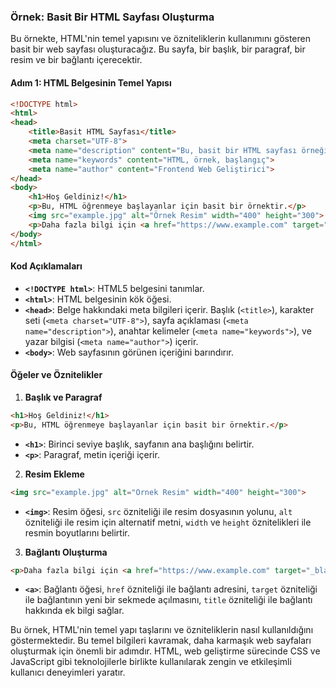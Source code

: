 ### Örnek: Basit Bir HTML Sayfası Oluşturma

Bu örnekte, HTML'nin temel yapısını ve özniteliklerin kullanımını gösteren basit bir web sayfası oluşturacağız. Bu sayfa, bir başlık, bir paragraf, bir resim ve bir bağlantı içerecektir.

#### Adım 1: HTML Belgesinin Temel Yapısı

```html
<!DOCTYPE html>
<html>
<head>
    <title>Basit HTML Sayfası</title>
    <meta charset="UTF-8">
    <meta name="description" content="Bu, basit bir HTML sayfası örneğidir.">
    <meta name="keywords" content="HTML, örnek, başlangıç">
    <meta name="author" content="Frontend Web Geliştirici">
</head>
<body>
    <h1>Hoş Geldiniz!</h1>
    <p>Bu, HTML öğrenmeye başlayanlar için basit bir örnektir.</p>
    <img src="example.jpg" alt="Örnek Resim" width="400" height="300">
    <p>Daha fazla bilgi için <a href="https://www.example.com" target="_blank" title="Example Sitesi">bu bağlantıyı</a> ziyaret edin.</p>
</body>
</html>
```

#### Kod Açıklamaları

- **`<!DOCTYPE html>`**: HTML5 belgesini tanımlar.
- **`<html>`**: HTML belgesinin kök öğesi.
- **`<head>`**: Belge hakkındaki meta bilgileri içerir. Başlık (`<title>`), karakter seti (`<meta charset="UTF-8">`), sayfa açıklaması (`<meta name="description">`), anahtar kelimeler (`<meta name="keywords">`), ve yazar bilgisi (`<meta name="author">`) içerir.
- **`<body>`**: Web sayfasının görünen içeriğini barındırır.

#### Öğeler ve Öznitelikler

1. **Başlık ve Paragraf**

```html
<h1>Hoş Geldiniz!</h1>
<p>Bu, HTML öğrenmeye başlayanlar için basit bir örnektir.</p>
```

- **`<h1>`**: Birinci seviye başlık, sayfanın ana başlığını belirtir.
- **`<p>`**: Paragraf, metin içeriği içerir.

2. **Resim Ekleme**

```html
<img src="example.jpg" alt="Örnek Resim" width="400" height="300">
```

- **`<img>`**: Resim öğesi, `src` özniteliği ile resim dosyasının yolunu, `alt` özniteliği ile resim için alternatif metni, `width` ve `height` öznitelikleri ile resmin boyutlarını belirtir.

3. **Bağlantı Oluşturma**

```html
<p>Daha fazla bilgi için <a href="https://www.example.com" target="_blank" title="Example Sitesi">bu bağlantıyı</a> ziyaret edin.</p>
```

- **`<a>`**: Bağlantı öğesi, `href` özniteliği ile bağlantı adresini, `target` özniteliği ile bağlantının yeni bir sekmede açılmasını, `title` özniteliği ile bağlantı hakkında ek bilgi sağlar.

Bu örnek, HTML'nin temel yapı taşlarını ve özniteliklerin nasıl kullanıldığını göstermektedir. Bu temel bilgileri kavramak, daha karmaşık web sayfaları oluşturmak için önemli bir adımdır. HTML, web geliştirme sürecinde CSS ve JavaScript gibi teknolojilerle birlikte kullanılarak zengin ve etkileşimli kullanıcı deneyimleri yaratır.
